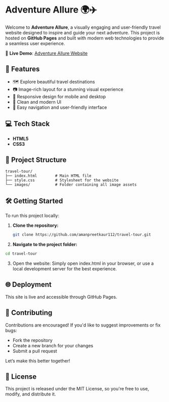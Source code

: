 # Adventure Allure 🌍✈️

Welcome to **Adventure Allure**, a visually engaging and user-friendly travel website designed to inspire and guide your next adventure. This project is hosted on **GitHub Pages** and built with modern web technologies to provide a seamless user experience.

🔗 **Live Demo**: [Adventure Allure Website](https://amanpreetkaur112.github.io/travel-tour/)

## 🚀 Features

- 🗺️ Explore beautiful travel destinations
- 📷 Image-rich layout for a stunning visual experience
- 📱 Responsive design for mobile and desktop
- 🎨 Clean and modern UI
- 📌 Easy navigation and user-friendly interface

## 💻 Tech Stack

- **HTML5**
- **CSS3**

## 📁 Project Structure

 ```
 travel-tour/
 ├── index.html        # Main HTML file
 ├── style.css         # Stylesheet for the website
 └── images/           # Folder containing all image assets
 ```


## 🛠️ Getting Started

To run this project locally:

1. **Clone the repository:**
   ```bash
   git clone https://github.com/amanpreetkaur112/travel-tour.git
   ```

2. **Navigate to the project folder:**

  ```bash
  cd travel-tour
  ```

3. Open the website: Simply open index.html in your browser, or use a local development server for the best experience.

## 🌐 Deployment

This site is live and accessible through GitHub Pages.

## 🙌 Contributing

Contributions are encouraged! If you'd like to suggest improvements or fix bugs:
- Fork the repository
- Create a new branch for your changes
- Submit a pull request

Let’s make this better together!

## 📄 License
This project is released under the MIT License, so you're free to use, modify, and distribute it.
